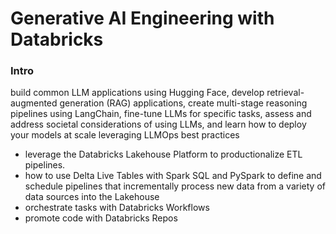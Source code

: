 # Generative AI Engineering with Databricks

### Intro

build common LLM applications using Hugging Face, develop retrieval-augmented generation (RAG) applications, create multi-stage reasoning pipelines using LangChain, fine-tune LLMs for specific tasks, assess and address societal considerations of using LLMs, and learn how to deploy your models at scale leveraging LLMOps best practices

- leverage the Databricks Lakehouse Platform to productionalize ETL pipelines.
- how to use Delta Live Tables with Spark SQL and PySpark to define and schedule pipelines that incrementally process new data from a variety of data sources into the Lakehouse
- orchestrate tasks with Databricks Workflows
- promote code with Databricks Repos
